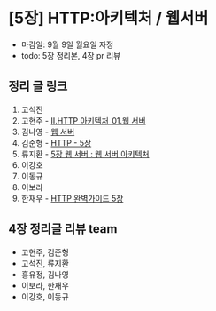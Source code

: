 # [5장] HTTP:아키텍처 / 웹서버

- 마감일: 9월 9일 월요일 자정
- todo: 5장 정리본, 4장 pr 리뷰

## 정리 글 링크

1. 고석진
2. 고현주 - [II.HTTP 아키텍처\_01.웹 서버](https://dev-junior.tistory.com/9)
3. 김나영 - [웹 서버](https://feel5ny.github.io/2019/09/07/HTTP_005/)
4. 김준형 - [HTTP - 5장](https://junjangsee.github.io/2019/09/08/network/network-05/)
5. 류지환 - [5장 웹 서버 : 웹 서버 아키텍처](https://www.notion.so/jeewhan/5-67c1246d4f064dbfa407a6af2cbf8006)
6. 이강호
7. 이동규
8. 이보라
9. 한재우 - [HTTP 완벽가이드 5장](https://bebiangel.github.io/2019/09/08/http-guide-chap5/)

## 4장 정리글 리뷰 team

- 고현주, 김준형
- 고석진, 류지환
- 홍유정, 김나영
- 이보라, 한재우
- 이강호, 이동규
